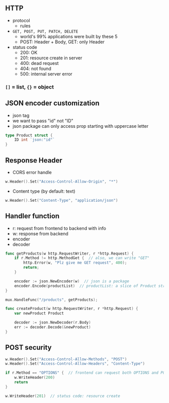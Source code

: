 ## HTTP
- protocol
    - rules
- `GET, POST, PUT, PATCH, DELETE`
    - world's 99% applications were built by these 5
    - POST: Header + Body, GET: only Header
- status code
    - 200: OK
    - 201: resource create in server
    - 400: dead request
    - 404: not found
    - 500: internal server error

### `[]` = list, `{}` = object

## JSON encoder customization
- json tag
- we want to pass "id" not "ID"
- json package can only access prop starting with uppercase letter
```go
type Product struct {
	ID int `json:"id"`
}
```

## Response Header
- CORS error handle
```go
w.Header().Set("Access-Control-Allow-Origin", "*")
```
- Content type (by default: text)
```go
w.Header().Set("Content-Type", "application/json")
```

## Handler function
- r: request from frontend to backend with info
- w: response from backend
- encoder
- decoder

```go
func getProducts(w http.RequestWriter, r *http.Request) {
    if r.Method != http.MethodGet {  // also, we can write "GET"
        http.Error(w, "Plz give me GET request", 400);
        return;
    }

    encoder := json.NewEncoder(w)  // json is a package
	encoder.Encode(productList)  // productList: a slice of Product struct
}

mux.HandleFunc("/products", getProducts);
```

```go
func createProduct(w http.RequestWriter, r *http.Request) {
    var newProduct Product

    decoder := json.NewDecoder(r.Body)
    err := decoder.Decode(&newProduct)
}
```

## POST security
```go
w.Header().Set("Access-Control-Allow-Methods", "POST")
w.Header().Set("Access-Control-Allow-Headers", "Content-Type")

if r.Method == "OPTIONS" {  // frontend can request both OPTIONS and POST, in that case ignore OPTIONS
    w.WriteHeader(200)
    return
}

w.WriteHeader(201)  // status code: resource create
```